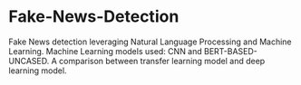 # Fake-News-Detection
Fake News detection leveraging Natural Language Processing and Machine Learning. Machine Learning models used: CNN and BERT-BASED-UNCASED. A comparison between transfer learning model and deep learning model.
